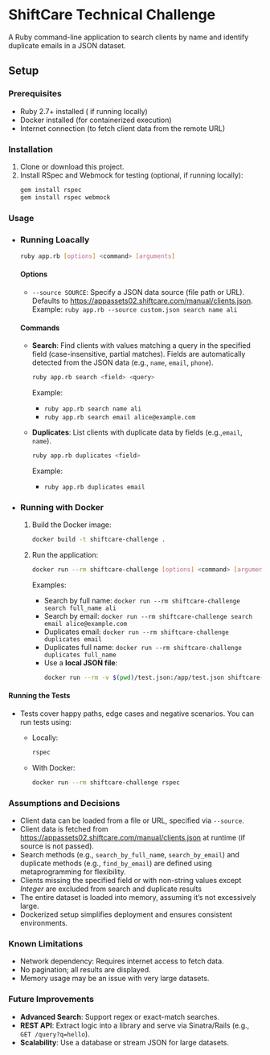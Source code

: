 # ShiftCare Technical Challenge

A Ruby command-line application to search clients by name and identify duplicate emails in a JSON dataset.

## Setup

### Prerequisites
- Ruby 2.7+ installed ( if running locally)
- Docker installed (for containerized execution)
- Internet connection (to fetch client data from the remote URL)

### Installation
1. Clone or download this project.
2. Install RSpec and Webmock for testing (optional, if running locally):
   ```bash
   gem install rspec
   gem install rspec webmock
   ```

### Usage

  - ### Running Loacally

    ```bash
    ruby app.rb [options] <command> [arguments]
    ```

    #### Options
      - `--source SOURCE`: Specify a JSON data source (file path or URL). Defaults to https://appassets02.shiftcare.com/manual/clients.json. Example: `ruby app.rb --source custom.json search name ali`
    #### Commands

    - **Search**: Find clients with values matching a query in the specified field (case-insensitive, partial matches). Fields are automatically detected from the JSON data (e.g., `name`, `email`, `phone`).

        ```bash
        ruby app.rb search <field> <query>
        ```
        Example:
         - `ruby app.rb search name ali`
         - `ruby app.rb search email alice@example.com`

    - **Duplicates**: List clients with duplicate data by fields (e.g.,`email`, `name`).

        ```bash
        ruby app.rb duplicates <field>
        ```
        Example:
         - `ruby app.rb duplicates email`

  - ### Running with Docker

    1. Build the Docker image:

          ```bash
          docker build -t shiftcare-challenge .
          ```
    2. Run the application:
          ```bash
          docker run --rm shiftcare-challenge [options] <command> [arguments]
          ```
       Examples:
        - Search by full name: `docker run --rm shiftcare-challenge search full_name ali`
        - Search by email: `docker run --rm shiftcare-challenge search email alice@example.com`
        - Duplicates email: `docker run --rm shiftcare-challenge duplicates email`
        - Duplicates full name: `docker run --rm shiftcare-challenge duplicates full_name`
        - Use a **local JSON file**:
            ```bash
            docker run --rm -v $(pwd)/test.json:/app/test.json shiftcare-challenge --source test.json search name ali
            ```

#### Running the Tests
- Tests cover happy paths, edge cases and negative scenarios. You can run tests using:
  - Locally:

    ```bash
    rspec
    ```
  - With Docker:

    ```bash
    docker run --rm shiftcare-challenge rspec
    ```

### Assumptions and Decisions

- Client data can be loaded from a file or URL, specified via `--source`.
- Client data is fetched from https://appassets02.shiftcare.com/manual/clients.json at runtime (if source is not passed).
- Search methods (e.g., `search_by_full_nam`e, `search_by_email`) and duplicate methods (e.g., `find_by_email`) are defined using metaprogramming for flexibility.
- Clients missing the specified field or with non-string values except *Integer* are excluded from search and duplicate results
- The entire dataset is loaded into memory, assuming it’s not excessively large.
- Dockerized setup simplifies deployment and ensures consistent environments.

### Known Limitations

- Network dependency: Requires internet access to fetch data.
- No pagination; all results are displayed.
- Memory usage may be an issue with very large datasets.

### Future Improvements

- **Advanced Search**: Support regex or exact-match searches.
- **REST API**: Extract logic into a library and serve via Sinatra/Rails (e.g., `GET /query?q=hello`).
- **Scalability**: Use a database or stream JSON for large datasets.